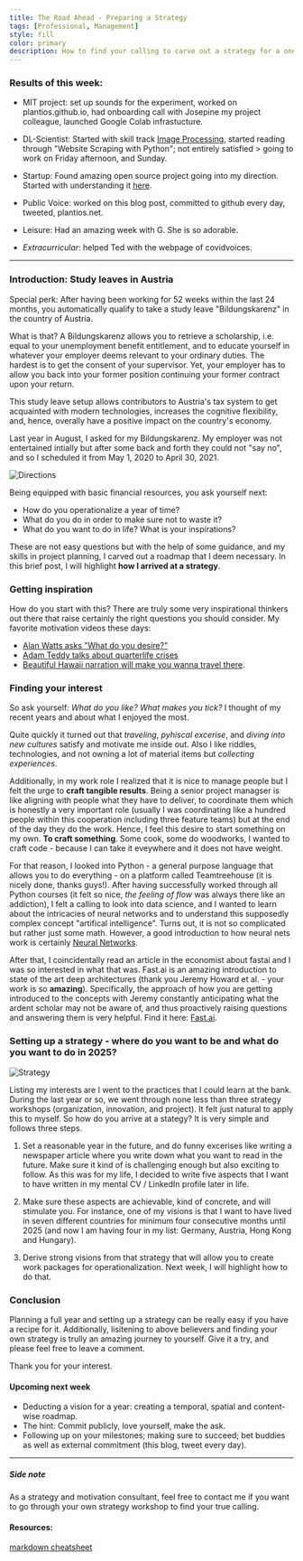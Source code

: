 ```yaml
---
title: The Road Ahead - Preparing a Strategy
tags: [Professional, Management]
style: fill
color: primary
description: How to find your calling to carve out a strategy for a one year study leave.
---
```


### Results of this week:
- MIT project: set up sounds for the experiment, worked on plantios.github.io, had onboarding call with Josepine my project colleague, launched Google Colab infrastucture.
- DL-Scientist: Started with skill track [Image Processing](https://learn.datacamp.com/skill-tracks/image-processing), started reading through "Website Scraping with Python"; not entirely satisfied > going to work on Friday afternoon, and Sunday.
- Startup: Found amazing open source project going into my direction. Started with understanding it [here](www.writeup.ai).
- Public Voice: worked on this blog post, committed to github every day, tweeted, plantios.net.
- Leisure: Had an amazing week with G. She is so adorable.

- *Extracurricular*: helped Ted with the webpage of covidvoices.
---

### Introduction: Study leaves in Austria

Special perk: After having been working for 52 weeks within the last 24 months, you automatically qualify to take a study leave "Bildungskarenz" in the country of Austria. 

What is that? A Bildungskarenz allows you to retrieve a scholarship, i.e. equal to your unemployment benefit entitlement, and to educate yourself in whatever your employer deems relevant to your ordinary duties. The hardest is to get the consent of your supervisor. Yet, your employer has to allow you back into your former position continuing your former contract upon your return. 

This study leave setup allows contributors to Austria's tax system to get acquainted with modern technologies, increases the cognitive flexibility, and, hence, overally have a positive impact on the country's economy. 

Last year in August, I asked for my Bildungskarenz. My employer was not entertained intially but after some back and forth they could not "say no", and so I scheduled it from May 1, 2020 to April 30, 2021. 

![Directions](https://images.unsplash.com/photo-1472740378865-80aab8e73251?ixlib=rb-1.2.1&ixid=eyJhcHBfaWQiOjEyMDd9&auto=format&fit=crop&w=1350&q=80)

Being equipped with basic financial resources, you ask yourself next: 
* How do you operationalize a year of time? 
* What do you do in order to make sure not to waste it? 
* What do you want to do in life? What is your inspirations? 

These are not easy questions but with the help of some guidance, and my skills in project planning, I carved out a roadmap that I deem necessary. In this brief post, I will highlight **how I arrived at a strategy**.

### Getting inspiration

How do you start with this? There are truly some very inspirational thinkers out there that raise certainly the right questions you should consider. My favorite motivation videos these days:

* [Alan Watts asks "What do you desire?"](https://vimeo.com/60087670)
* [Adam Teddy talks about quarterlife crises](https://www.youtube.com/watch?v=ddek3gQVt9Y)
* [Beautiful Hawaii narration will make you wanna travel there](https://youtu.be/L3V7LKYPIUQ).

### Finding your interest

So ask yourself: *What do you like? What makes you tick?* I thought of my recent years and about what I enjoyed the most. 

Quite quickly it turned out that *traveling*, *pyhiscal excerise*, and *diving into new cultures* satisfy and motivate me inside out. Also I like riddles, technologies, and not owning a lot of material items but *collecting experiences*. 

Additionally, in my work role I realized that it is nice to manage people but I felt the urge to **craft tangible results**. Being a senior project managser is like aligning with people what they have to deliver, to coordinate them which is honestly a very important role (usually I was coordinating like a hundred people within this cooperation including three feature teams) but at the end of the day they do the work. Hence, I feel this desire to start something on my own. **To craft something**. Some cook, some do woodworks, I wanted to craft code - because I can take it eveywhere and it does not have weight. 

For that reason, I looked into Python - a general purpose language that allows you to do everything - on a platform called Teamtreehouse (it is nicely done, thanks guys!). After having successfully worked through all Python courses (it felt so nice, *the feeling of flow* was always there like an addiction), I felt a calling to look into data science, and I wanted to learn about the intricacies of neural networks and to understand this supposedly complex concept "artifical intelligence". Turns out, it is not so complicated but rather just some math. However, a good introduction to how neural nets work is certainly [Neural Networks](https://youtu.be/aircAruvnKk). 

After that, I coincidentally read an article in the economist about fastai and I was so interested in what that was. Fast.ai is an amazing introduction to state of the art deep architectures (thank you Jeremy Howard et al. - your work is so **amazing**). Specifically, the approach of how you are getting introduced to the concepts with Jeremy constantly anticipating what the ardent scholar may not be aware of, and thus proactively raising questions and answering them is very helpful. Find it here: [Fast.ai](www.fast.ai).

### Setting up a strategy - where do you want to be and what do you want to do in 2025?

![Strategy](https://images.unsplash.com/photo-1484910292437-025e5d13ce87?ixlib=rb-1.2.1&ixid=eyJhcHBfaWQiOjEyMDd9&auto=format&fit=crop&w=2888&q=80)

Listing my interests are I went to the practices that I could learn at the bank. During the last year or so, we went through none less than three strategy workshops (organization, innovation, and project). It felt just natural to apply this to myself. So how do you arrive at a stategy? It is very simple and follows three steps.

1. Set a reasonable year in the future, and do funny excerises like writing a newspaper article where you write down what you want to read in the future. Make sure it kind of is challenging enough but also exciting to follow. As this was for my life, I decided to write five aspects that I want to have written in my mental CV / LinkedIn profile later in life. 

2. Make sure these aspects are achievable, kind of concrete, and will stimulate you. For instance, one of my visions is that I want to have lived in seven different countries for minimum four consecutive months until 2025 (and now I am having four in my list: Germany, Austria, Hong Kong and Hungary).

3. Derive strong visions from that strategy that will allow you to create work packages for operationalization. Next week, I will highlight how to do that.

### Conclusion
Planning a full year and setting up a strategy can be really easy if you have a recipe for it. Additionally, lisitening to above believers and finding your own strategy is trully an amazing journey to yourself. Give it a try, and please feel free to leave a comment. 

Thank you for your interest.

#### Upcoming next week 
- Deducting a vision for a year: creating a temporal, spatial and content-wise roadmap.
- The hint: Commit publicly, love yourself, make the ask.
- Following up on your milestones;  making sure to succeed; bet buddies as well as external commitment (this blog, tweet every day).

--- 
##### Side note
As a strategy and motivation consultant, feel free to contact me if you want to go through your own strategy workshop to find your true calling.

#### Resources: 
[markdown cheatsheet](https://github.com/adam-p/markdown-here/wiki/Markdown-Cheatsheet)

<script id="dsq-count-scr" src="//duerr.disqus.com/count.js" async></script>